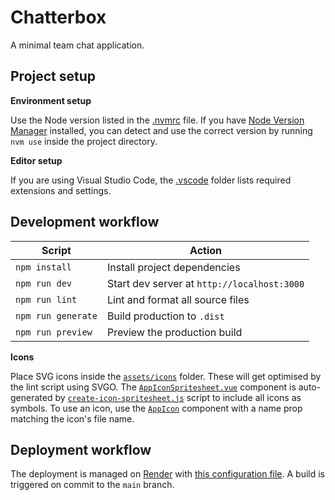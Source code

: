 # Chatterbox

A minimal team chat application.

## Project setup

**Environment setup**

Use the Node version listed in the [.nvmrc](./.nvmrc) file. If you have [Node Version Manager](https://github.com/nvm-sh/nvm) installed, you can detect and use the correct version by running `nvm use` inside the project directory.

**Editor setup**

If you are using Visual Studio Code, the [.vscode](./vscode) folder lists required extensions and settings.

## Development workflow

| Script             | Action                                      |
| ------------------ | ------------------------------------------- |
| `npm install`      | Install project dependencies                |
| `npm run dev`      | Start dev server at `http://localhost:3000` |
| `npm run lint`     | Lint and format all source files            |
| `npm run generate` | Build production to `.dist`                 |
| `npm run preview`  | Preview the production build                |

**Icons**

Place SVG icons inside the [`assets/icons`](./assets/icons) folder. These will get optimised by the lint script using SVGO. The [`AppIconSpritesheet.vue`](./components/AppIconSpritesheet.vue) component is auto-generated by [`create-icon-spritesheet.js`](./scripts/create-icon-spritesheet.js) script to include all icons as symbols. To use an icon, use the [`AppIcon`](./components/AppIcon.vue) component with a name prop matching the icon's file name.

## Deployment workflow

The deployment is managed on [Render](https://render.com) with [this configuration file](./render.yaml). A build is triggered on commit to the `main` branch.
